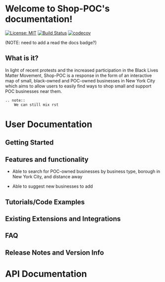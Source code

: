 
# Welcome to Shop-POC's documentation!
[![License: MIT](https://img.shields.io/static/v1?label=license&message=MIT&color=red)](https://github.com/KathyLau/COMS4995/blob/master/LICENSE)
[![Build Status](https://travis-ci.org/KathyLau/shop-poc.png?branch=master)](https://travis-ci.org/KathyLau/shop-poc)
[![codecov](https://codecov.io/gh/KathyLau/shop-poc/branch/master/graph/badge.svg)](https://codecov.io/gh/KathyLau/shop-poc)

(NOTE: need to add a read the docs badge?)

## What is it?
In light of recent protests and the increased participation in the Black Lives Matter Movement, Shop-POC is a response in the form of an interactive map of small, black-owned and POC-owned businesses in New York City which aims to allow users to easily find ways to shop small and support POC businesses near them.

```eval_rst
.. note::
	We can still mix rst
```
# User Documentation
## Getting Started

## Features and functionality
- Able to search for POC-owned businesses by business type, borough in New York City, and distance away

- Able to suggest new businesses to add
## Tutorials/Code Examples

## Existing Extensions and Integrations

## FAQ

## Release Notes and Version Info

# API Documentation

